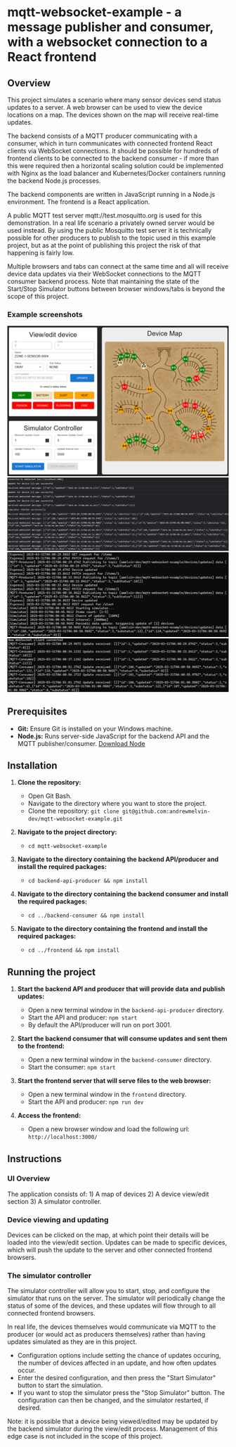 # mqtt-websocket-example - a message publisher and consumer, with a websocket connection to a React frontend

## Overview

This project simulates a scenario where many sensor devices send status updates to a server. A web browser can be used
to view the device locations on a map. The devices shown on the map will receive real-time updates.

The backend consists of a MQTT producer communicating with a consumer, which in turn communicates with connected
frontend React clients via WebSocket connections. It should be possible for hundreds of frontend clients to be
connected to the backend consumer - if more than this were required then a horizontal scaling solution could be
implemented with Nginx as the load balancer and Kubernetes/Docker containers running the backend Node.js processes.

The backend components are written in JavaScript running in a Node.js environment. The frontend is a React application.

A public MQTT test server mqtt://test.mosquitto.org is used for this demonstration. In a real life scenario a privately
owned server would be used instead. By using the public Mosquitto test server it is technically possible for other
producers to publish to the topic used in this example project, but as at the point of publishing this project the risk
of that happening is fairly low.

Multiple browsers and tabs can connect at the same time and all will receive device data updates via their WebSocket
connections to the MQTT consumer backend process. Note that maintaining the state of the Start/Stop Simulator buttons
between browser windows/tabs is beyond the scope of this project.

### Example screenshots

![Example UI](images/example-frontend-ui.png?raw=true)
![Example browser console](images/example-frontend-console.png?raw=true)
![Example backend API / MQTT producer](images/example-backend-producer.png?raw=true)
![Example backend MQTT consumer](images/example-backend-consumer.png?raw=true)

## Prerequisites

* **Git:** Ensure Git is installed on your Windows machine.
* **Node.js:** Runs server-side JavaScript for the backend API and the MQTT publisher/consumer. [Download Node](https://nodejs.org/en/download/)

## Installation

1. **Clone the repository:**
   * Open Git Bash.
   * Navigate to the directory where you want to store the project.
   * Clone the repository: `git clone git@github.com:andrewmelvin-dev/mqtt-websocket-example.git`

2. **Navigate to the project directory:**
   * `cd mqtt-websocket-example`

3. **Navigate to the directory containing the backend API/producer and install the required packages:**
   * `cd backend-api-producer && npm install`

4. **Navigate to the directory containing the backend consumer and install the required packages:**
   * `cd ../backend-consumer && npm install`

5. **Navigate to the directory containing the frontend and install the required packages:**
   * `cd ../frontend && npm install`

## Running the project

1. **Start the backend API and producer that will provide data and publish updates:**
   * Open a new terminal window in the `backend-api-producer` directory.
   * Start the API and producer: `npm start`
   * By default the API/producer will run on port 3001.

2. **Start the backend consumer that will consume updates and sent them to the frontend:**
   * Open a new terminal window in the `backend-consumer` directory.
   * Start the consumer: `npm start`

3. **Start the frontend server that will serve files to the web browser:**
   * Open a new terminal window in the `frontend` directory.
   * Start the API and producer: `npm run dev`

4. **Access the frontend:**
   * Open a new browser window and load the following url: `http://localhost:3000/`

## Instructions

### UI Overview

The application consists of: 1) A map of devices 2) A device view/edit section 3) A simulator controller.

### Device viewing and updating

Devices can be clicked on the map, at which point their details will be loaded into the view/edit section. Updates can
be made to specific devices, which will push the update to the server and other connected frontend browsers.

### The simulator controller

The simulator controller will allow you to start, stop, and configure the simulator that runs on the server. The
simulator will periodically change the status of some of the devices, and these updates will flow through to all
connected frontend browsers.

In real life, the devices themselves would communicate via MQTT to the producer (or would act as producers themselves)
rather than having updates simulated as they are in this project.

* Configuration options include setting the chance of updates occuring, the number of devices affected in an update,
and how often updates occur.
* Enter the desired configuration, and then press the "Start Simulator" button to start the simulation.
* If you want to stop the simulator press the "Stop Simulator" button. The configuration can then be changed, and the
simulator restarted, if desired.

Note: it is possible that a device being viewed/edited may be updated by the backend simulator during the view/edit
process. Management of this edge case is not included in the scope of this project.
